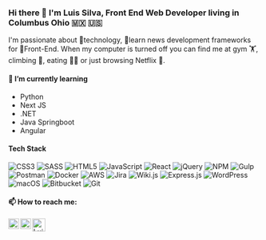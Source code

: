 ### Hi there 👋 I'm Luis Silva, Front End Web Developer living in Columbus Ohio 🇲🇽 🇺🇸

I'm passionate about 👾technology, 🧠learn news development frameworks for 🤘Front-End. When my computer is turned off you can find me at gym 🏋, climbing 🧗, eating 🍕🌮 or just browsing Netflix 📼.

#### 🌱 I’m currently learning

- Python
- Next JS
- .NET
- Java Springboot
- Angular

#### Tech Stack

![CSS3](https://img.shields.io/badge/css3-%231572B6.svg?style=for-the-badge&logo=css3&logoColor=white) ![SASS](https://img.shields.io/badge/SASS-hotpink.svg?style=for-the-badge&logo=SASS&logoColor=white) ![HTML5](https://img.shields.io/badge/html5-%23E34F26.svg?style=for-the-badge&logo=html5&logoColor=white) ![JavaScript](https://img.shields.io/badge/javascript-%23323330.svg?style=for-the-badge&logo=javascript&logoColor=%23F7DF1E) ![React](https://img.shields.io/badge/react-%2320232a.svg?style=for-the-badge&logo=react&logoColor=%2361DAFB) ![jQuery](https://img.shields.io/badge/jquery-%230769AD.svg?style=for-the-badge&logo=jquery&logoColor=white) ![NPM](https://img.shields.io/badge/NPM-%23000000.svg?style=for-the-badge&logo=npm&logoColor=white) ![Gulp](https://img.shields.io/badge/GULP-%23CF4647.svg?style=for-the-badge&logo=gulp&logoColor=white) ![Postman](https://img.shields.io/badge/Postman-FF6C37?style=for-the-badge&logo=postman&logoColor=white) ![Docker](https://img.shields.io/badge/docker-%230db7ed.svg?style=for-the-badge&logo=docker&logoColor=white) ![AWS](https://img.shields.io/badge/AWS-%23FF9900.svg?style=for-the-badge&logo=amazon-aws&logoColor=white) ![Jira](https://img.shields.io/badge/jira-%230A0FFF.svg?style=for-the-badge&logo=jira&logoColor=white) ![Wiki.js](https://img.shields.io/badge/wiki.js-%231976D2.svg?style=for-the-badge&logo=wikidotjs&logoColor=white) ![Express.js](https://img.shields.io/badge/express.js-%23404d59.svg?style=for-the-badge&logo=express&logoColor=%2361DAFB) ![WordPress](https://img.shields.io/badge/WordPress-%23117AC9.svg?style=for-the-badge&logo=WordPress&logoColor=white) ![macOS](https://img.shields.io/badge/mac%20os-000000?style=for-the-badge&logo=macos&logoColor=F0F0F0) ![Bitbucket](https://img.shields.io/badge/bitbucket-%230047B3.svg?style=for-the-badge&logo=bitbucket&logoColor=white) ![Git](https://img.shields.io/badge/git-%23F05033.svg?style=for-the-badge&logo=git&logoColor=white) 

#### 📫 How to reach me:

<a href="https://www.linkedin.com/in/luis-silva-es"><img align="left" src="https://raw.githubusercontent.com/yushi1007/yushi1007/main/images/linkedin.svg" alt="Luis Silva | LinkedIn" width="21px"/></a>
<a href="https://www.instagram.com/luissies/"><img align="left" src="https://raw.githubusercontent.com/yushi1007/yushi1007/main/images/instagram.svg" alt="Luis Silva | Instagram" width="21px"/></a>
<a href="mailto:siel_alb@hotmail.com"><img align="left" src="https://as2.ftcdn.net/v2/jpg/02/72/55/37/1000_F_272553787_qhWvZXS2NYxrDRpW6n5IdYBXaCKF3wZj.jpg" alt="Luis Silva | Mail" width="26px"/></a>
</br>



<!--
**luisSilvaEs/luisSilvaEs** is a ✨ _special_ ✨ repository because its `README.md` (this file) appears on your GitHub profile.

Here are some ideas to get you started:

- 🔭 I’m currently working on ...
- 🌱 I’m currently learning ...
- 👯 I’m looking to collaborate on ...
- 🤔 I’m looking for help with ...
- 💬 Ask me about ...
- 📫 How to reach me: ...
- 😄 Pronouns: ...
- ⚡ Fun fact: ...
-->
